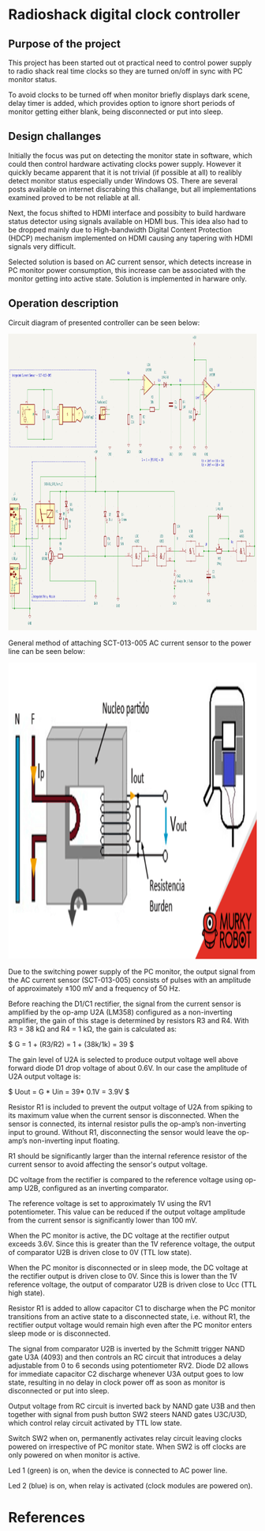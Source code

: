 # Radioshack digital clock controller

## Purpose of the project

This project has been started out ot practical need to control power supply to radio shack real time clocks so they are turned on/off in sync with PC monitor status.

To avoid clocks to be turned off when monitor briefly displays dark scene, delay timer is added, which provides option to ignore short periods of monitor getting either blank, being disconnected or put into sleep.

## Design challanges

Initially the focus was put on detecting the monitor state in software, which could then control hardware activating clocks power supply. However it quickly became apparent that it is not trivial (if possible at all) to realibly detect monitor status especially under Windows OS. There are several posts available on internet discrabing this challange, but all implementations examined proved to be not reliable at all. 

Next, the focus shifted to HDMI interface and possibity to build hardware status detector using signals available on HDMI bus. This idea also had to be dropped mainly due to High-bandwidth Digital Content Protection (HDCP) mechanism implemented on HDMI causing any tapering with HDMI signals very difficult.

Selected solution is based on AC current sensor, which detects increase in PC monitor power consumption, this increase can be associated with the monitor getting into active state. Solution is implemented in harware only.

## Operation description

Circuit diagram of presented controller can be seen below:

<p align="center">
<img src="./img/Schematics.png" width="1000" height="600"/>
</p> 

General method of attaching SCT-013-005 AC current sensor to the power line can be seen below:

<p align="center">
<img src="./img/sct-013-esquema-electrico.png" width="1000" height="600"/>
</p> 

Due to the switching power supply of the PC monitor, the output signal from the AC current sensor (SCT-013-005) consists of pulses with an amplitude of approximately ±100 mV and a frequency of 50 Hz. 

Before reaching the D1/C1 rectifier, the signal from the current sensor is amplified by the op-amp U2A (LM358) configured as a non-inverting amplifier, the gain of this stage is determined by resistors R3 and R4. With R3 = 38 kΩ and R4 = 1 kΩ, the gain is calculated as:

$ G = 1 + (R3/R2) = 1 + (38k/1k) = 39 $

The gain level of U2A is selected to produce output voltage well above forward diode D1 drop voltage of about 0.6V. In our case the amplitude of U2A output voltage is:

$ Uout = G * Uin = 39* 0.1V = 3.9V $

Resistor R1 is included to prevent the output voltage of U2A from spiking to its maximum value when the current sensor is disconnected. When the sensor is connected, its internal resistor pulls the op-amp’s non-inverting input to ground. Without R1, disconnecting the sensor would leave the op-amp’s non-inverting input floating.

R1 should be significantly larger than the internal reference resistor of the current sensor to avoid affecting the sensor's output voltage.

DC voltage from the rectifier is compared to the reference voltage using op-amp U2B, configured as an inverting comparator.

The reference voltage is set to approximately 1V using the RV1 potentiometer. This value can be reduced if the output voltage amplitude from the current sensor is significantly lower than 100 mV.

When the PC monitor is active, the DC voltage at the rectifier output exceeds 3.6V. Since this is greater than the 1V reference voltage, the output of comparator U2B is driven close to 0V (TTL low state).

When the PC monitor is disconnected or in sleep mode, the DC voltage at the rectifier output is driven close to 0V. Since this is lower than the 1V reference voltage, the output of comparator U2B is driven close to Ucc (TTL high state).

Resistor R1 is added to allow capacitor C1 to discharge when the PC monitor transitions from an active state to a disconnected state, i.e. without R1, the rectifier output voltage would remain high even after the PC monitor enters sleep mode or is disconnected.

The signal from comparator U2B is inverted by the Schmitt trigger NAND gate U3A (4093) and then controls an RC circuit that introduces a delay adjustable from 0 to 6 seconds using potentiometer RV2. Diode D2 allows for immediate capacitor C2 discharge whenever U3A output goes to low state, resulting in no delay in clock power off as soon as monitor is disconnected or put into sleep.

Output voltage from RC circuit is inverted back by NAND gate U3B and then together with signal from push button SW2 steers NAND gates U3C/U3D, which control relay circuit activated by TTL low state.

Switch SW2 when on, permanently activates relay circuit leaving clocks powered on irrespective of PC monitor state. When SW2 is off clocks are only powered on when monitor is active.

Led 1 (green) is on, when the device is connected to AC power line.

Led 2 (blue) is on, when relay is activated (clock modules are powered on).


# References

